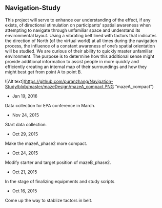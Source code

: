 ## Navigation-Study
This project will serve to enhance our understanding of the effect, if any exists, of directional stimulation on participants’ spatial awareness when attempting to navigate through unfamiliar space and understand its environmental layout. Using a vibrating belt lined with tactors that indicates the direction of North (of the virtual world) at all times during the navigation process, the influence of a constant awareness of one’s spatial orientation will be studied. We are curious of their ability to quickly master unfamiliar environment. The purpose is to determine how this additional sense might provide additional information to assist people in more quickly and efficiently creating an internal map of their surroundings and how they might best get from point A to point B.

![Alt text](https://github.com/puranzhang/Navigation-Study/blob/master/mazeDesign/mazeA_compact.PNG “mazeA_compact”)

- Jan 19, 2016

Data collection for EPA conference in March.

- Nov 24, 2015

Start data collection.

- Oct 29, 2015

Make the mazeA_phase2 more compact.

- Oct 24, 2015

Modify starter and target position of mazeB_phase2. 

- Oct 21, 2015

In the stage of finalizing equipments and study scripts.

- Oct 16, 2015

Come up the way to stablize tactors in belt.
